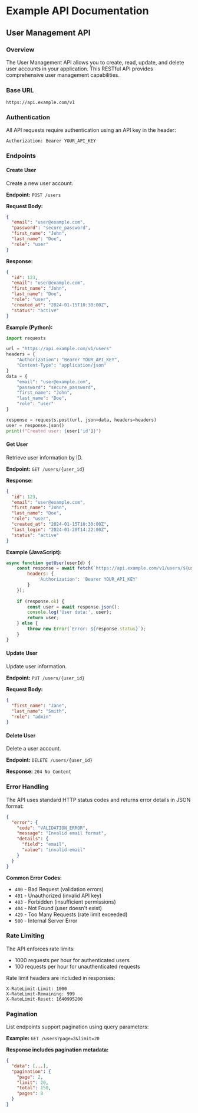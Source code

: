 # Example API Documentation

## User Management API

### Overview
The User Management API allows you to create, read, update, and delete user accounts in your application. This RESTful API provides comprehensive user management capabilities.

### Base URL
```
https://api.example.com/v1
```

### Authentication
All API requests require authentication using an API key in the header:

```http
Authorization: Bearer YOUR_API_KEY
```

### Endpoints

#### Create User
Create a new user account.

**Endpoint:** `POST /users`

**Request Body:**
```json
{
  "email": "user@example.com",
  "password": "secure_password",
  "first_name": "John",
  "last_name": "Doe",
  "role": "user"
}
```

**Response:**
```json
{
  "id": 123,
  "email": "user@example.com",
  "first_name": "John",
  "last_name": "Doe",
  "role": "user",
  "created_at": "2024-01-15T10:30:00Z",
  "status": "active"
}
```

**Example (Python):**
```python
import requests

url = "https://api.example.com/v1/users"
headers = {
    "Authorization": "Bearer YOUR_API_KEY",
    "Content-Type": "application/json"
}
data = {
    "email": "user@example.com",
    "password": "secure_password",
    "first_name": "John",
    "last_name": "Doe",
    "role": "user"
}

response = requests.post(url, json=data, headers=headers)
user = response.json()
print(f"Created user: {user['id']}")
```

#### Get User
Retrieve user information by ID.

**Endpoint:** `GET /users/{user_id}`

**Response:**
```json
{
  "id": 123,
  "email": "user@example.com",
  "first_name": "John",
  "last_name": "Doe",
  "role": "user",
  "created_at": "2024-01-15T10:30:00Z",
  "last_login": "2024-01-20T14:22:00Z",
  "status": "active"
}
```

**Example (JavaScript):**
```javascript
async function getUser(userId) {
    const response = await fetch(`https://api.example.com/v1/users/${userId}`, {
        headers: {
            'Authorization': 'Bearer YOUR_API_KEY'
        }
    });
    
    if (response.ok) {
        const user = await response.json();
        console.log('User data:', user);
        return user;
    } else {
        throw new Error(`Error: ${response.status}`);
    }
}
```

#### Update User
Update user information.

**Endpoint:** `PUT /users/{user_id}`

**Request Body:**
```json
{
  "first_name": "Jane",
  "last_name": "Smith",
  "role": "admin"
}
```

#### Delete User
Delete a user account.

**Endpoint:** `DELETE /users/{user_id}`

**Response:** `204 No Content`

### Error Handling

The API uses standard HTTP status codes and returns error details in JSON format:

```json
{
  "error": {
    "code": "VALIDATION_ERROR",
    "message": "Invalid email format",
    "details": {
      "field": "email",
      "value": "invalid-email"
    }
  }
}
```

**Common Error Codes:**
- `400` - Bad Request (validation errors)
- `401` - Unauthorized (invalid API key)
- `403` - Forbidden (insufficient permissions)
- `404` - Not Found (user doesn't exist)
- `429` - Too Many Requests (rate limit exceeded)
- `500` - Internal Server Error

### Rate Limiting
The API enforces rate limits:
- 1000 requests per hour for authenticated users
- 100 requests per hour for unauthenticated requests

Rate limit headers are included in responses:
```http
X-RateLimit-Limit: 1000
X-RateLimit-Remaining: 999
X-RateLimit-Reset: 1640995200
```

### Pagination
List endpoints support pagination using query parameters:

**Example:** `GET /users?page=2&limit=20`

**Response includes pagination metadata:**
```json
{
  "data": [...],
  "pagination": {
    "page": 2,
    "limit": 20,
    "total": 150,
    "pages": 8
  }
}
```
